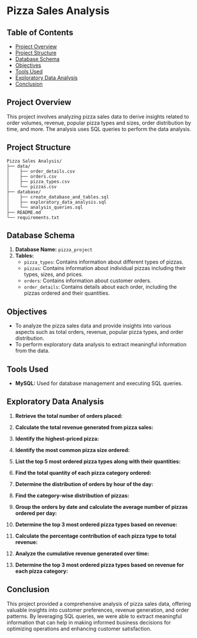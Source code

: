 # Pizza Sales Analysis

## Table of Contents
- [Project Overview](#project-overview)
- [Project Structure](#project-structure)
- [Database Schema](#database-schema)
- [Objectives](#objectives)
- [Tools Used](#tools-used)
- [Exploratory Data Analysis](#exploratory-data-analysis)
- [Conclusion](#conclusion)

## Project Overview
This project involves analyzing pizza sales data to derive insights related to order volumes, revenue, popular pizza types and sizes, order distribution by time, and more. The analysis uses SQL queries to perform the data analysis.

## Project Structure
```plaintext
Pizza Sales Analysis/
├── data/
│    ├── order_details.csv
│    ├── orders.csv
│    ├── pizza_types.csv
│    └── pizzas.csv
├── database/
│    ├── create_database_and_tables.sql
│    ├── exploratory_data_analysis.sql
│    └── analysis_queries.sql
├── README.md
└── requirements.txt
```

## Database Schema
1. **Database Name:** `pizza_project`
2. **Tables:**
   - `pizza_types`: Contains information about different types of pizzas.
   - `pizzas`: Contains information about individual pizzas including their types, sizes, and prices.
   - `orders`: Contains information about customer orders.
   - `order_details`: Contains details about each order, including the pizzas ordered and their quantities.

## Objectives
- To analyze the pizza sales data and provide insights into various aspects such as total orders, revenue, popular pizza types, and order distribution.
- To perform exploratory data analysis to extract meaningful information from the data.

## Tools Used
- **MySQL:** Used for database management and executing SQL queries.

## Exploratory Data Analysis
1. **Retrieve the total number of orders placed:**
  
2. **Calculate the total revenue generated from pizza sales:**

3. **Identify the highest-priced pizza:**

4. **Identify the most common pizza size ordered:**

5. **List the top 5 most ordered pizza types along with their quantities:**

6. **Find the total quantity of each pizza category ordered:**

7. **Determine the distribution of orders by hour of the day:**

8. **Find the category-wise distribution of pizzas:**

9. **Group the orders by date and calculate the average number of pizzas ordered per day:**

10. **Determine the top 3 most ordered pizza types based on revenue:**

11. **Calculate the percentage contribution of each pizza type to total revenue:**

12. **Analyze the cumulative revenue generated over time:**

13. **Determine the top 3 most ordered pizza types based on revenue for each pizza category:**

## Conclusion
This project provided a comprehensive analysis of pizza sales data, offering valuable insights into customer preferences, revenue generation, and order patterns. By leveraging SQL queries, we were able to extract meaningful information that can help in making informed business decisions for optimizing operations and enhancing customer satisfaction.

